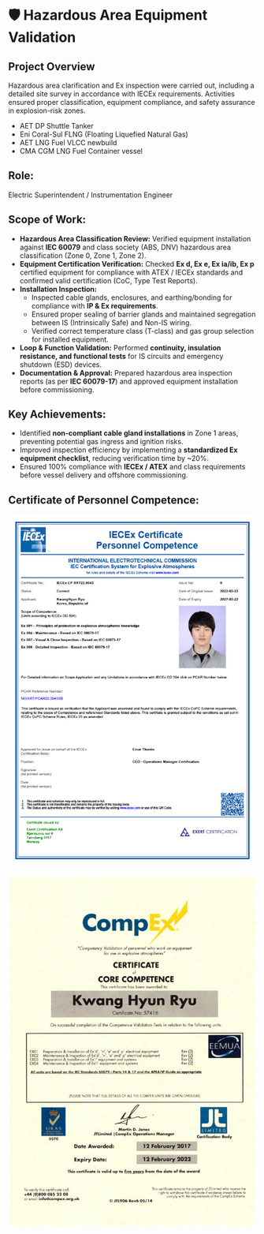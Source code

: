 # 🛡️ Hazardous Area Equipment Validation  

## Project Overview  
Hazardous area clarification and Ex inspection were carried out, including a detailed site survey in accordance with IECEx requirements. Activities ensured proper classification, equipment compliance, and safety assurance in explosion-risk zones.
- AET DP Shuttle Tanker
- Eni Coral-Sul FLNG (Floating Liquefied Natural Gas)
- AET LNG Fuel VLCC newbuild
- CMA CGM LNG Fuel Container vessel

## Role: 
Electric Superintendent / Instrumentation Engineer  

## Scope of Work:  
- **Hazardous Area Classification Review:** Verified equipment installation against **IEC 60079** and class society (ABS, DNV) hazardous area classification (Zone 0, Zone 1, Zone 2).  
- **Equipment Certification Verification:** Checked **Ex d, Ex e, Ex ia/ib, Ex p** certified equipment for compliance with ATEX / IECEx standards and confirmed valid certification (CoC, Type Test Reports).  
- **Installation Inspection:**  
  - Inspected cable glands, enclosures, and earthing/bonding for compliance with **IP & Ex requirements**.  
  - Ensured proper sealing of barrier glands and maintained segregation between IS (Intrinsically Safe) and Non-IS wiring.  
  - Verified correct temperature class (T-class) and gas group selection for installed equipment.  
- **Loop & Function Validation:** Performed **continuity, insulation resistance, and functional tests** for IS circuits and emergency shutdown (ESD) devices.  
- **Documentation & Approval:** Prepared hazardous area inspection reports (as per **IEC 60079-17**) and approved equipment installation before commissioning.  

## Key Achievements:  
- Identified **non-compliant cable gland installations** in Zone 1 areas, preventing potential gas ingress and ignition risks.  
- Improved inspection efficiency by implementing a **standardized Ex equipment checklist**, reducing verification time by ~20%.  
- Ensured 100% compliance with **IECEx / ATEX** and class requirements before vessel delivery and offshore commissioning.  

## Certificate of Personnel Competence:

<p align="center">
  <img src="/Hazardous_Area_Inspection/images/1756087923666-56b1e666-ba4e-4f9e-8aad-c6ef7b46b6a10043_000_1.jpg" alt="Switchboard" width="600">
</p>

<p align="center">
  <img src="/Hazardous_Area_Inspection/images/1756088162445-5e8f5343-50c4-4286-ab12-c1ecd3cd869a_1.jpg" alt="Switchboard" width="600">
</p>
